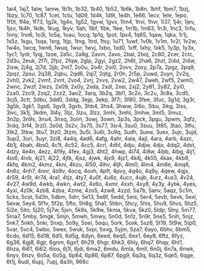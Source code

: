 1ai4, 1aj7, 1alw, 1amw, 1b1h, 1b32, 1b40, 1b52, 1b6k, 1b8n, 1bhf, 1bm7, 1bzj, 1bzy, 1c70, 1c87, 1cet, 1ctu, 1d09, 1d4k, 1d9i, 1e4h, 1e66, 1ecv, 1ele, 1epo, 1f0t, 1f4e, 1f73, 1g2k, 1g4o, 1g52, 1gvw, 1gvx, 1hn4, 1hvi, 1hvr, 1i37, 1j4r, 1jev, 1jsv, 1k4h, 1kdk, 1kug, 1kyv, 1lah, 1lbf, 1lbk, 1lee, 1m1b, 1m83, 1n3i, 1nc3, 1nfu, 1nny, 1no6, 1o3i, 1o5a, 1oau, 1ocq, 1p1q, 1pot, 1px4, 1q65, 1qaw, 1qka, 1r1j, 1s5z, 1sgu, 1sqa, 1srg, 1tjp, 1tng, 1trd, 1tsy, 1u71, 1uwf, 1v0k, 1v1m, 1v2l, 1v2w, 1w4o, 1wcq, 1wn6, 1wuq, 1wur, 1wvj, 1xbo, 1xd0, 1xff, 1xhy, 1xk5, 1y3p, 1y3x, 1yc1, 1ydr, 1yqj, 1zoe, 2a5c, 2a8g, 2avm, 2avo, 2bal, 2boj, 2c80, 2cer, 2ctc, 2d3u, 2euk, 2f7i, 2fpz, 2fqw, 2glp, 2gyi, 2gz2, 2h6t, 2ha6, 2hzl, 2i4d, 2i4w, 2isw, 2j4g, 2j7d, 2jjb, 2nt7, 2o0u, 2o4r, 2oi0, 2ovv, 2oxy, 2p7a, 2pgz, 2pq9, 2pqz, 2psu, 2q38, 2qbu, 2qd6, 2qi7, 2qtg, 2r0h, 2r5p, 2uwd, 2uyn, 2v2q, 2vh0, 2vk2, 2vmf, 2vnt, 2vo4, 2vrj, 2vvs, 2vw2, 2w47, 2weh, 2wf5, 2wm0, 2wnc, 2wzf, 2wzs, 2x09, 2x0y, 2xda, 2xdl, 2xei, 2xj2, 2y81, 2y82, 2yi0, 2za0, 2zc9, 2zq2, 2zz2, 3ao2, 3arq, 3b2q, 3bl1, 3c2o, 3c2u, 3c8a, 3cd5, 3cj5, 3ctt, 3dbu, 3dd0, 3ddg, 3ejp, 3ekp, 3f7i, 3f80, 3fee, 3fuc, 3g1d, 3g3r, 3g5k, 3gk1, 3gs6, 3gv9, 3gvb, 3hb4, 3hs4, 3hww, 3i6o, 3ibu, 3ikg, 3iss, 3ivc, 3k1j, 3kdm, 3l4y, 3ljz, 3lzu, 3lzz, 3mhi, 3mhl, 3mhw, 3ml5, 3muz, 3n2p, 3n9s, 3nu4, 3nxq, 3oim, 3owj, 3own, 3p3s, 3pck, 3pgu, 3pwm, 3qfz, 3rdq, 3rf4, 3rz0, 3s0d, 3s2v, 3s75, 3s77, 3sr4, 3su0, 3suu, 3t85, 3tao, 3tfu, 3tk2, 3tkw, 3tu7, 3tz0, 3tzm, 3u5l, 3u6i, 3u9q, 3udh, 3uew, 3uex, 3ujc, 3ujd, 3up2, 3uri, 3uyr, 3zi8, 4a4q, 4ad6, 4afg, 4ahr, 4aia, 4ajl, 4ara, 4arb, 4azc, 4b1j, 4bah, 4bs0, 4c1t, 4c52, 4cc5, 4crl, 4dhl, 4dju, 4djw, 4djx, 4dq2, 4dst, 4dzy, 4e4n, 4ezz, 4f9y, 4fev, 4gj3, 4ht2, 4hwp, 4i74, 4i8w, 4ibb, 4ibg, 4ij1, 4io6, 4ivb, 4j21, 4j22, 4jfk, 4jsz, 4jwk, 4jx9, 4jz1, 4k4j, 4k55, 4kax, 4kb9, 4kfq, 4km2, 4kmz, 4kni, 4kzu, 4l50, 4lhv, 4ljh, 4lm0, 4lm4, 4m8e, 4mq6, 4n6z, 4nh7, 4nnr, 4o9v, 4ocq, 4ovh, 4pft, 4pvy, 4q4o, 4q9y, 4qew, 4qjx, 4r59, 4r5t, 4r74, 4ra1, 4tjz, 4ty7, 4u0f, 4u6z, 4ucc, 4ujb, 4urz, 4us3, 4v24, 4v27, 4w9d, 4wkb, 4wkn, 4wt2, 4x6o, 4xmr, 4xxh, 4xy8, 4y3y, 4ybk, 4yes, 4yxi, 4z0k, 4zb8, 4zba, 4zme, 4zo5, 4zw8, 4zzd, 5a7b, 5anv, 5aqz, 5c1m, 5cks, 5cst, 5d3n, 5dbm, 5drr, 5e13, 5e8f, 5edd, 5eis, 5er4, 5evb, 5evk, 5exl, 5exw, 5ey4, 5f1v, 5f2p, 5fto, 5h8g, 5ha1, 5hbn, 5hcy, 5his, 5hu9, 5hvs, 5hz5, 5i2e, 5ito, 5j20, 5j7w, 5jxn, 5k8s, 5k9w, 5kma, 5kva, 5kz0, 5ldp, 5lny, 5m77, 5ma7, 5mby, 5mgk, 5mjn, 5mwh, 5mwy, 5n0d, 5n1z, 5n9r, 5ne5, 5nih, 5njz, 5nk7, 5nkh, 5nki, 5nxp, 5o9y, 5oei, 5oqu, 5ork, 5oxk, 5sz6, 5t19, 5t9w, 5tp0, 5var, 5vc4, 5wbo, 5wex, 5wuk, 5xpi, 5xvg, 5yjm, 5za7, 6ayo, 6bhv, 6bm5, 6cdo, 6d15, 6d18, 6d1i, 6d5g, 6dyn, 6eed, 6eq5, 6ex1, 6ey8, 6ftz, 6fyz, 6g36, 6gj8, 6gjr, 6gnm, 6gvf, 6h29, 6hgr, 6hk3, 6hly, 6hq7, 6hqy, 6ht1, 6hza, 6i61, 6i62, 6ios, 6j1l, 6jdi, 6ma2, 6mdu, 6mla, 6mll, 6n0j, 6n7a, 6nwk, 6nyv, 6nzv, 6o5a, 6o5g, 6p84, 6p86, 6p87, 6pg9, 6q3q, 6q3z, 6qe5, 6qge, 6t1j, 6udi, 6upj, 7upj, 8a3h, 966c
